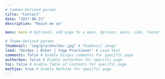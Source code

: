 ```yaml
---
# Common-Defined params
title: "Contact"
date: "2017-08-21"
description: "Reach me on"

menu: main # Optional, add page to a menu. Options: main, side, footer

# Theme-Defined params
thumbnail: "img/placeholder.jpg" # Thumbnail image
lead: "DevOps | Biker | Yoga Practioner" # Lead text
comments: false # Enable Disqus comments for specific page
authorbox: false # Enable authorbox for specific page
toc: false # Enable Table of Contents for specific page
mathjax: true # Enable MathJax for specific page
---
```


